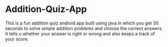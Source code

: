 # Addition-Quiz-App
This is a fun addition quiz android app built using java in which you get 30 seconds to solve simple addition problems and choose the correct answers. It tells u whether your answer is right or wrong and also keeps a track of your score.
